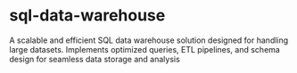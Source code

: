 # sql-data-warehouse
A scalable and efficient SQL data warehouse solution designed for handling large datasets. Implements optimized queries, ETL pipelines, and schema design for seamless data storage and analysis
